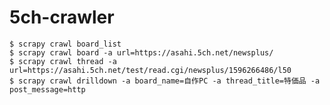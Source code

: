 # 5ch-crawler

    $ scrapy crawl board_list
    $ scrapy crawl board -a url=https://asahi.5ch.net/newsplus/
    $ scrapy crawl thread -a url=https://asahi.5ch.net/test/read.cgi/newsplus/1596266486/l50
    $ scrapy crawl drilldown -a board_name=自作PC -a thread_title=特価品 -a post_message=http
